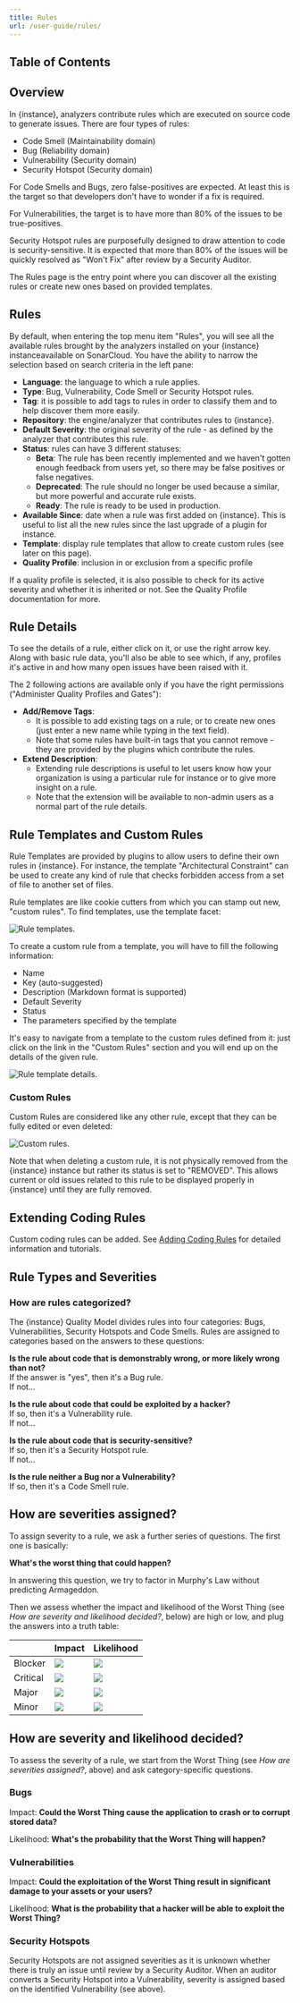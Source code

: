 ```yaml
---
title: Rules
url: /user-guide/rules/
---
```

## Table of Contents

## Overview
In {instance}, analyzers contribute rules which are executed on source code to generate issues. There are four types of rules:
* Code Smell (Maintainability domain)
* Bug (Reliability domain)
* Vulnerability (Security domain)
* Security Hotspot (Security domain)

For Code Smells and Bugs, zero false-positives are expected. At least this is the target so that developers don't have to wonder if a fix is required.

For Vulnerabilities, the target is to have more than 80% of the issues to be true-positives.

Security Hotspot rules are purposefully designed to draw attention to code is security-sensitive. It is expected that more than 80% of the issues will be quickly resolved as "Won't Fix" after review by a Security Auditor.

The Rules page is the entry point where you can discover all the existing rules or create new ones based on provided templates.

## Rules

By default, when entering the top menu item "Rules", you will see all the available rules brought by the analyzers <!-- sonarqube -->installed on your {instance} instance<!-- /sonarqube --><!-- sonarcloud -->available on SonarCloud<!-- /sonarcloud -->. You have the ability to narrow the selection based on search criteria in the left pane:

* **Language**: the language to which a rule applies.
* **Type**: Bug, Vulnerability, Code Smell or Security Hotspot rules.
* **Tag**: it is possible to add tags to rules in order to classify them and to help discover them more easily.
* **Repository**: the engine/analyzer that contributes rules to {instance}.
* **Default Severity**: the original severity of the rule - as defined by the analyzer that contributes this rule.
* **Status**: rules can have 3 different statuses:
  * **Beta**: The rule has been recently implemented and we haven't gotten enough feedback from users yet, so there may be false positives or false negatives.
  * **Deprecated**: The rule should no longer be used because a similar, but more powerful and accurate rule exists.
  * **Ready**: The rule is ready to be used in production.
* **Available Since**: date when a rule was first added on {instance}. This is useful to list all the new rules since the last upgrade of a plugin for instance.
* **Template**: display rule templates that allow to create custom rules (see later on this page).
* **Quality Profile**: inclusion in or exclusion from a specific profile

If a quality profile is selected, it is also possible to check for its active severity and whether it is inherited or not. See the Quality Profile documentation for more.

## Rule Details

To see the details of a rule, either click on it, or use the right arrow key. Along with basic rule data, you'll also be able to see which, if any, profiles it's active in and how many open issues have been raised with it.

The 2 following actions are available only if you have the right permissions ("Administer Quality Profiles and Gates"):

* **Add/Remove Tags**:
  * It is possible to add existing tags on a rule, or to create new ones (just enter a new name while typing in the text field).
  * Note that some rules have built-in tags that you cannot remove - they are provided by the plugins which contribute the rules.
* **Extend Description**:
  * Extending rule descriptions is useful to let users know how your organization is using a particular rule for instance or to give more insight on a rule.
  * Note that the extension will be available to non-admin users as a normal part of the rule details.

<!-- sonarqube -->
## Rule Templates and Custom Rules

Rule Templates are provided by plugins to allow users to define their own rules in {instance}. For instance, the template "Architectural Constraint" can be used to create any kind of rule that checks forbidden access from a set of file to another set of files.

Rule templates are like cookie cutters from which you can stamp out new, "custom rules". To find templates, use the template facet:

![Rule templates.](/images/rule-templates.png)

To create a custom rule from a template, you will have to fill the following information:
* Name
* Key (auto-suggested)
* Description (Markdown format is supported)
* Default Severity
* Status
* The parameters specified by the template

It's easy to navigate from a template to the custom rules defined from it: just click on the link in the "Custom Rules" section and you will end up on the details of the given rule.

![Rule template details.](/images/rule-template-details.png)

### Custom Rules
Custom Rules are considered like any other rule, except that they can be fully edited or even deleted:

![Custom rules.](/images/rules-custom.png)

Note that when deleting a custom rule, it is not physically removed from the {instance} instance but rather its status is set to "REMOVED". This allows current or old issues related to this rule to be displayed properly in {instance} until they are fully removed.

## Extending Coding Rules

Custom coding rules can be added. See [Adding Coding Rules](https://docs.sonarqube.org/display/DEV/Adding+Coding+Rules) for detailed information and tutorials.
<!-- /sonarqube -->

## Rule Types and Severities

### How are rules categorized?

The {instance} Quality Model divides rules into four categories: Bugs, Vulnerabilities, Security Hotspots and Code Smells. Rules are assigned to categories based on the answers to these questions:

**Is the rule about code that is demonstrably wrong, or more likely wrong than not?**  
If the answer is "yes", then it's a Bug rule.  
If not...

**Is the rule about code that could be exploited by a hacker?**  
If so, then it's a Vulnerability rule.  
If not...

**Is the rule about code that is security-sensitive?**  
If so, then it's a Security Hotspot rule.  
If not...

**Is the rule neither a Bug nor a Vulnerability?**  
If so, then it's a Code Smell rule.

## How are severities assigned?
To assign severity to a rule, we ask a further series of questions. The first one is basically:

**What's the worst thing that could happen?**

In answering this question, we try to factor in Murphy's Law without predicting Armageddon.

Then we assess whether the impact and likelihood of the Worst Thing (see _How are severity and likelihood decided?_, below) are high or low, and plug the answers into a truth table:

|          | Impact                 | Likelihood             |
| -------- | ---------------------- | ---------------------- |
| Blocker  | ![](/images/check.svg) | ![](/images/check.svg) |
| Critical | ![](/images/check.svg) | ![](/images/cross.svg) |
| Major    | ![](/images/cross.svg) | ![](/images/check.svg) |
| Minor    | ![](/images/cross.svg) | ![](/images/cross.svg) |

## How are severity and likelihood decided?
To assess the severity of a rule, we start from the Worst Thing (see _How are severities assigned?_, above) and ask category-specific questions.

### Bugs
Impact: **Could the Worst Thing cause the application to crash or to corrupt stored data?**

Likelihood: **What's the probability that the Worst Thing will happen?**

### Vulnerabilities
Impact: **Could the exploitation of the Worst Thing result in significant damage to your assets or your users?**

Likelihood: **What is the probability that a hacker will be able to exploit the Worst Thing?**

### Security Hotspots
Security Hotspots are not assigned severities as it is unknown whether there is truly an issue until review by a Security Auditor. When an auditor converts a Security Hotspot into a Vulnerability, severity is assigned based on the identified Vulnerability (see above).
